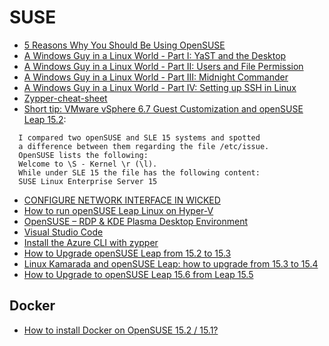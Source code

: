 # SUSE

- [5 Reasons Why You Should Be Using OpenSUSE](https://itsfoss.com/why-use-opensuse/)
- [A Windows Guy in a Linux World - Part I: YaST and the Desktop](https://adamtheautomator.com/a-windows-guy-in-a-linux-world-yast-and-the-desktop/)
- [A Windows Guy in a Linux World - Part II: Users and File Permission](https://adamtheautomator.com/a-windows-guy-in-a-linux-world-users-and-file-permission/)
- [A Windows Guy in a Linux World - Part III: Midnight Commander](https://adamtheautomator.com/a-windows-guy-in-a-linux-world-midnight-commander/)
- [A Windows Guy in a Linux World - Part IV: Setting up SSH in Linux](https://adamtheautomator.com/a-windows-guy-in-a-linux-world-setting-up-ssh/)
- [Zypper-cheat-sheet](https://en.opensuse.org/images/1/17/Zypper-cheat-sheet-1.pdf)
- [Short tip: VMware vSphere 6.7 Guest Customization and openSUSE Leap 15.2](https://cstan.io/?p=12416&lang=en):

```shell
  I compared two openSUSE and SLE 15 systems and spotted
  a difference between them regarding the file /etc/issue.
  OpenSUSE lists the following:
  Welcome to \S - Kernel \r (\l).
  While under SLE 15 the file has the following content:
  SUSE Linux Enterprise Server 15
```

- [CONFIGURE NETWORK INTERFACE IN WICKED](https://tech.linuxman.co/linux/linux-desktop/configure-network-interface-in-wicked/)
- [How to run openSUSE Leap Linux on Hyper-V](https://www.altaro.com/hyper-v/opensuse-leap-linux-hyper-v/)
- [OpenSUSE – RDP & KDE Plasma Desktop Environment](https://clramirez.com/opensuse-rdp-kde-plasma/)
- [Visual Studio Code](https://en.opensuse.org/Visual_Studio_Code)
- [Install the Azure CLI with zypper](https://docs.microsoft.com/en-us/cli/azure/install-azure-cli-linux?pivots=zypper)
- [How to Upgrade openSUSE Leap from 15.2 to 15.3](https://www.2daygeek.com/upgrade-opensuse-from-15-2-to-15-3/)
- [Linux Kamarada and openSUSE Leap: how to upgrade from 15.3 to 15.4](https://linuxkamarada.com/en/2023/01/16/linux-kamarada-and-opensuse-leap-how-to-upgrade-from-153-to-154/)
- [How to Upgrade to openSUSE Leap 15.6 from Leap 15.5](https://linuxiac.com/how-to-upgrade-to-opensuse-leap-15-6-from-leap-15-5/)

## Docker

- [How to install Docker on OpenSUSE 15.2 / 15.1?](https://www.osradar.com/install-docker-opensuse-15-2-15-1/)

